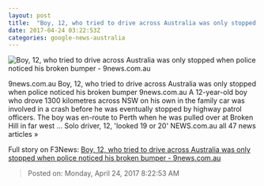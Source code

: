 ```yaml
---
layout: post
title:  "Boy, 12, who tried to drive across Australia was only stopped when police noticed his broken bumper - 9news.com.au"
date: 2017-04-24 03:22:53Z
categories: google-news-australia
---
```


![Boy, 12, who tried to drive across Australia was only stopped when police noticed his broken bumper - 9news.com.au](http://prod.static9.net.au/_/media/2017/04/24/170424_raw_brokenhill.ashx)

9news.com.au Boy, 12, who tried to drive across Australia was only stopped when police noticed his broken bumper 9news.com.au A 12-year-old boy who drove 1300 kilometres across NSW on his own in the family car was involved in a crash before he was eventually stopped by highway patrol officers. The boy was en-route to Perth when he was pulled over at Broken Hill in far west ... Solo driver, 12, 'looked 19 or 20' NEWS.com.au all 47 news articles »


Full story on F3News: [Boy, 12, who tried to drive across Australia was only stopped when police noticed his broken bumper - 9news.com.au](http://www.f3nws.com/n/AfXPE)

> Posted on: Monday, April 24, 2017 8:22:53 AM
